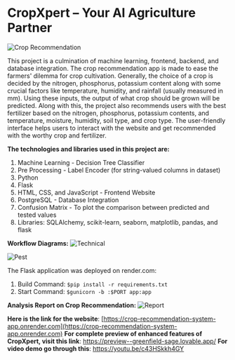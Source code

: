 # CropXpert – Your AI Agriculture Partner

![Crop Recommendation](/static/crop-recommend.jpg)

This project is a culmination of machine learning, frontend, backend, and database integration. The crop recommendation app is made to ease the farmers' dilemma for crop cultivation. Generally, the choice of a crop is decided by the nitrogen, phosphorus, potassium content along with some crucial factors like temperature, humidity, and rainfall (usually measured in mm). Using these inputs, the output of what crop should be grown will be predicted. Along with this, the project also recommends users with the best fertilizer based on the nitrogen, phosphorus, potassium contents, and temperature, moisture, humidity, soil type, and crop type. The user-friendly interface helps users to interact with the website and get recommended with the worthy crop and fertilizer.

**The technologies and libraries used in this project are:**
1. Machine Learning - Decision Tree Classifier
2. Pre Processing - Label Encoder (for string-valued columns in dataset)
3. Python
4. Flask
5. HTML, CSS, and JavaScript - Frontend Website
6. PostgreSQL - Database Integration
7. Confusion Matrix - To plot the comparison between predicted and tested values
8. Libraries: SQLAlchemy, scikit-learn, seaborn, matplotlib, pandas, and flask

**Workflow Diagrams:**
![Technical](/WorkflowDiagram.png)         

![Pest](/PestDetectionFlowchart.png)


The Flask application was deployed on render.com:
1. Build Command: `$pip install -r requirements.txt`
2. Start Command: `$gunicorn -b :$PORT app:app`

**Analysis Report on Crop Recommendation:**
![Report](/static/Report-image.png)

**Here is the link for the website**: [https://crop-recommendation-system-app.onrender.com](https://crop-recommendation-system-app.onrender.com)
**For complete preview of enhanced features of CropXpert, visit this link**: https://preview--greenfield-sage.lovable.app/
**For video demo go through this**: https://youtu.be/c43HSkkh4GY
